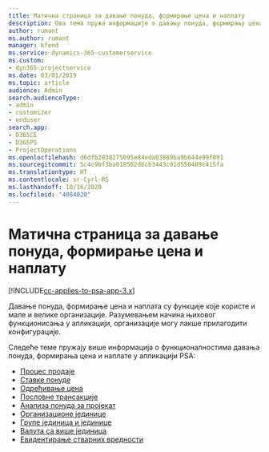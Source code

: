 ```yaml
---
title: Матична страница за давање понуда, формирање цена и наплату
description: Ова тема пружа информације о давању понуда, формирању цена и наплати.
author: rumant
ms.author: rumant
manager: kfend
ms.service: dynamics-365-customerservice
ms.custom:
- dyn365-projectservice
ms.date: 03/01/2019
ms.topic: article
audience: Admin
search.audienceType:
- admin
- customizer
- enduser
search.app:
- D365CE
- D365PS
- ProjectOperations
ms.openlocfilehash: d6dfb2838275095e84eda03869ba9b644e99f091
ms.sourcegitcommit: 5c4c9bf3ba018562d6cb3443c01d550489c415fa
ms.translationtype: HT
ms.contentlocale: sr-Cyrl-RS
ms.lasthandoff: 10/16/2020
ms.locfileid: "4084020"
---
```

# <a name="quoting-pricing-and-billing-home-page"></a>Матична страница за давање понуда, формирање цена и наплату

[!INCLUDE[cc-applies-to-psa-app-3.x](../includes/cc-applies-to-psa-app-3x.md)]

Давање понуда, формирање цена и наплата су функције које користе и мале и велике организације. Разумевањем начина њиховог функционисања у апликацији, организације могу лакше прилагодити конфигурације.

Следеће теме пружају више информација о функционалностима давања понуда, формирања цена и наплате у апликацији PSA:

- [Процес продаје](basic-sales-process.md)
- [Ставке понуде](basic-quote-lines.md)
- [Одређивање цена](basic-pricing.md)
- [Пословне трансакције](basic-business-transactions.md)
- [Анализа понуда за пројекат](basic-analyzing-quotes.md)
- [Организационе јединице](advanced-organizational.md)
- [Групе јединица и јединице](advanced-units.md)
- [Валута са више јединица](advanced-currency.md)
- [Евидентирање стварних вредности](advanced-actuals.md)
